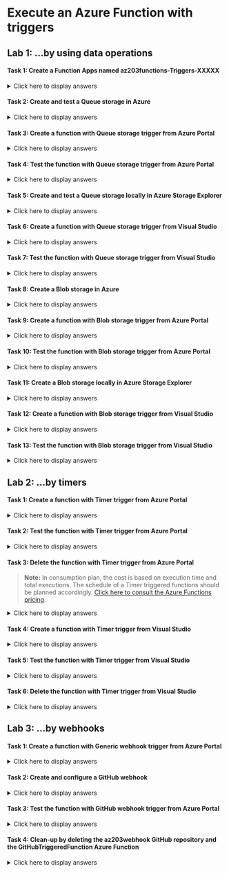 # Execute an Azure Function with triggers

## Lab 1: …by using data operations

#### Task 1: Create a Function Apps named az203functions-Triggers-XXXXX

<details>
<summary>Click here to display answers</summary>

1. In [**Azure Portal**](https://portal.azure.com), in the **Favorites** menu, click **App Services**

1. Click on the button **Add**

1. In the **Marketplace** blade, click **Function App**

1. Click **Create**

1. In the **Function App** blade, under **App name**, replace XXXXX by a unique name and type *az203functions-Triggers-XXXXX*

1. Under **Subscription**, select your active and valid subscription

1. Under **Resource Group**, select **Use existing**, then select the *az203-rg* resource group

1. Under **OS**, leave the default value to **Windows**

1. Under **Hosting Plan**, leave the default value to **Consumption Plan**

    > **Note:** Hosting plan that defines how resources are allocated to your function app. In the default **Consumption Plan**, resources are added dynamically as required by your functions. In this serverless hosting, you only pay for the time your functions run. When you run in an **App Service Plan**, you must manage the scaling of your function app.

1. Under **Location**, select the nearest location

1. Under **Runtime Stack**, select **.NET**

   > **Note:** Choose a runtime that supports your favorite function programming language. Choose .NET for C# and F# functions.

1. Under **Storage**, select **Use existing**, then select the *az203storageaccountXXXXX* you created in a previous module

1. Under **Application Insights**, select **Disabled**

1. Click **Create**

</details>

#### Task 2: Create and test a Queue storage in Azure

<details>
<summary>Click here to display answers</summary>

1. In [**Azure Portal**](https://portal.azure.com), in the **Favorites** menu, click **Storage accounts**

1. Click *az203storageaccountXXXXX* created in a previous lab

1. In the **Storage account** blade, click **Queues** in the menu

1. In the **Queues** blade, click on the button **Queue** in order to add a new queue

1. In the **Add queue** dialog, under **Queue name**, type *az203-queue-storage*

1. In the **Queues** blade, click *az203-queue-storage*

1. In the *az203-queue-storage* blade, click on the button **Add message**

1. In the **Add message to queue** dialog, under **Message text**, type *Alpha*

1. Click **OK**

1. Repeat the last two steps to add the messages *Beta* and *Omega*

1. In the *az203-queue-storage* blade, check that the messages has been added to the queue

1. Select the message *Beta*

1. Click on the button **Dequeue message**

1. In the **Dequeue first message** dialog, click **Yes**

    The message *Alpha* will be removed from the queue. 
    
    > **Note:** A queue is first in, first-out.

1. Click on the button **Clear queue**

1. In the **Dequeue all messages** dialog, click **Yes**

    All the messages should be removed from the queue.

</details>

#### Task 3: Create a function with Queue storage trigger from Azure Portal

<details>
<summary>Click here to display answers</summary>

1. Go to the *az203functions-Triggers-XXXXX* **Function App** 

1. Click **Functions**

1. Click **New function**

1. Select **Azure Queue Storage trigger**

1. In the **Extensions not Installed** dialog, click **Install**

1. In the **Extensions Installation Succeeded** dialog, click **Continue**

1. In the **New Function** dialog, under **Name**, type *QueueTriggeredFunction*

1. Under **Queue name**, type *az203-queue-storage*

1. Under **Storage account connection**, click **new**

1. In the **Storage Account** blade, select *az203storageaccountXXXXX*

1. Click **Create**

</details>

#### Task 4: Test the function with Queue storage trigger from Azure Portal

<details>
<summary>Click here to display answers</summary>

1. Open a new tab and navigate to [**Azure Portal**](https://portal.azure.com), in the **Favorites** menu, click **Storage accounts** and select *az203storageaccountXXXXX*

1. Click **Queues** and select *az203-queue-storage*

1. Go back in the tab with the *QueueTriggeredFunction* blade, click **Run**

    The **Request body** displays the message sent to the queue. The **Logs** displays the information with the message content.

1. Update the **Request body** with the message *testfromFunctionApp* and click **Run**

    The **Logs** should display "C# Queue trigger function processed: testfromFunctionApp"

1. Go to the other tab with the **Queue Storage** blade, and click **Add message**

1. In the **Add message to queue** dialog, under **Message text**, type *testFromQueue*, and click **OK**

1. Click **Refresh**

1. Go back to the tab with the *QueueTriggeredFunction* blade, check the **Logs**

    The **Logs** should display "C# Queue trigger function processed: testFromQueue"

</details>

#### Task 5: Create and test a Queue storage locally in Azure Storage Explorer

<details>
<summary>Click here to display answers</summary>

1. Start **Microsoft Azure Storage Explorer**

1. Expand **Local & Attached** > **Storage Accounts** > **Emulator - Default Ports (Key)**

1. Right-click **Queues** and select **Create Queue**

1. Type *az203-queue-storage*

1. In the *az203-queue-storage* tab, click on the button **Add Message**

1. In the **Microsoft Azure Storage Explorer - Add Message** dialog, under **Message text**, type *Alpha*

1. Click **OK**

1. Repeat the last two steps to add the messages *Beta* and *Omega*

1. In the *az203-queue-storage* tab, check that the messages has been added to the queue

1. Select the message *Beta*

1. Click on the button **Dequeue Message**

1. In the pop-up dialog, click **Yes**

    The message *Alpha* will be removed from the queue. 
    
    > **Note:** A queue is first in, first-out.

1. Click on the button **Clear Queue**

1. In the pop-up dialog, click **Yes**

    All the messages should be removed from the queue.

1. Click on **Emulator - Default Ports (Key)**

1. In the bottom left, copy and save the **Primary Connection String** value

</details>

#### Task 6: Create a function with Queue storage trigger from Visual Studio

<details>
<summary>Click here to display answers</summary>

1. Start **Visual Studio 2017** and open the *az203functions* solution

1. In the **Solution Explorer**, right-click the *az203functions* project and select **Add** > **New Azure Function...**

1. In the **Add New Item - az203functions** dialog, under **Name**, type *QueueTriggeredFunction*

1. Click **Add**

1. In the **New Azure Function - QueueTriggeredFunction** dialog, select **Queue trigger**

1. Under **Connection string setting**, type *az203storageaccountXXXXX_STORAGE*

1. Under **Queue name**, type *az203-queue-storage*

1. Click **OK**

    A new file called *QueueTriggeredFunction.cs* should be created. an error indicates that the **QueueTrigger** attribute could not be found.

1. In the **Solution Explorer**, right-click the *az203functions* project and select**Manage NuGet Packages...**

1. In the **NuGet** tab, click **Browse**

1. Search *Microsoft.Azure.WebJobs.Extensions.Storage*, and select **Microsoft.Azure.WebJobs.Extensions.Storage**

1. Click **Install**, and in the **License Acceptance** dialog, click **I Accept**

1. Close the **NuGet** tab
    
    In the *QueueTriggeredFunction.cs* file, the **QueueTrigger** attribute sould be resolved.

1. In the **Solution Explorer**, open the **local.settings.json**

1. In the **View** menu, open **Cloud Explorer**, expand **(Local)** > **Storage Accounts** > **(Development) (Key)**, then select Properties and copy the Primary Connection String value.

1. In the **local.settings.json** file, under **Values** section, add a setting called *az203storageaccountXXXXX_STORAGE* and paste the **Primary Connection String** copied during the previous task

</details>

#### Task 7: Test the function with Queue storage trigger from Visual Studio

<details>
<summary>Click here to display answers</summary>

1. Click the **Debug** menu, and select **Start Debugging**

    > **Warning!** If an exception is raised, make sure that the time displayed in the console matches the one on your local machine. If not, adjust the time in your computer (usually **(UTC) Coordinated Universal Time**)

1. Go back to **Microsoft Azure Storage Explorer**, select the queue *az203-queue-storage* and add a message with the text *testFromLocal*

    The message should be added to the queue

1. Click the **Refresh** button

    The queue should be empty

1. Go back to the Azure functions console

    *C# Queue trigger function processed: testFromLocal* should be displayed in the **Logs**

1. In **Visual Studio**, click the **Debug** menu, and select **Stop Debugging**

</details>

#### Task 8: Create a Blob storage in Azure

<details>
<summary>Click here to display answers</summary>

1. Create three text files named *Alpha*, *Beta*, and *Omega* on your computer

1. Open each file, and type the name of the file in the content

1. In [**Azure Portal**](https://portal.azure.com), in the **Favorites** menu, click **Storage accounts**

1. Click *az203storageaccountXXXXX* created in a previous lab

1. In the **Storage account** blade, click **Blobs** in the menu

1. In the **Blobs** blade, click on the button **Container** in order to add a new blob storage

1. In the **New container** dialog, under **Name**, type *az203-blob-storage*

1. Under **Public access level**, select **Blob (anonymous read access for blobs only)**

1. Click **OK**

1. In the **Blobs** blade, click *az203-blob-storage*

1. In the *az203-blob-storage* blade, click on the button **Upload**

1. In the **Upload blob** dialog, under **Files**, click **Select a file**

1. Browse and select the first text file *Alpha*

1. Expand **Advanced**

1. Under **Blob type**, select **Block blob**

    > **Note:** [Click here to consult the documentation to understand Block Blobs, Append Blobs, and Page Blobs](https://docs.microsoft.com/en-us/rest/api/storageservices/understanding-block-blobs--append-blobs--and-page-blobs)

1. Click **Upload**

1. Repeat the last six steps to upload the files *Beta* and *Omega*

1. In the *az203-blob-storage* blade, check that the files has been uploaded in the storage

1. Select the file *Beta.txt*

1. Copy the **URL** of the file

1. In the web browser, open a new tab, paste the **URL** and navigate to the blob

    The content of the text file should be displayed: *Beta*.

1. Close the tab

1. In **Azure Portal**, go back to the *az203-blob-storage* blade

1. In the *az203-blob-storage* blade, click on the button **Upload**

1. In the **Upload blob** dialog, under **Files**, click **Select a file**

1. In **File name**, type *https://www.avanade.com/~/media/logo/avanade-logo.svg* and click **Open**

1. Expand **Advanced**

1. Under **Blob type**, select **Block blob**

    > **Note:** [Click here to consult the documentation to understand Block Blobs, Append Blobs, and Page Blobs](https://docs.microsoft.com/en-us/rest/api/storageservices/understanding-block-blobs--append-blobs--and-page-blobs)

1. Click **Upload**

1. In the *az203-blob-storage* blade, check that the picture has been uploaded in the storage

1. Select the file *avanade-logo\[1].svg*

1. Copy the **URL** of the file

1. In the web browser, open a new tab, paste the **URL** and navigate to the blob

    The picture should be displayed.

1. Close the tab

1. Select all files

1. Click **Delete**

1. In the **Delete blob(s)** dialog, click **OK**

</details>

#### Task 9: Create a function with Blob storage trigger from Azure Portal

<details>
<summary>Click here to display answers</summary>

1. Go to the *az203functions-Triggers-XXXXX* **Function App** 

1. Click **Functions**

1. Click **New function**

1. Select **Azure Blob Storage trigger**

1. In the **New Function** dialog, under **Name**, type *BlobTriggeredFunction*

1. Under **Path**, type *az203-blob-storage/{name}*

1. Under **Storage account connection**, click **new**

1. In the **Storage Account** blade, select *az203storageaccountXXXXX*

1. Click **Create**

</details>

#### Task 10: Test the function with Blob storage trigger from Azure Portal

<details>
<summary>Click here to display answers</summary>

1. Open a new tab and navigate to [**Azure Portal**](https://portal.azure.com), in the **Favorites** menu, click **Storage accounts** and select *az203storageaccountXXXXX*

1. Click **Blobs** and select *az203-blob-storage*

1. Go back in the tab with the *BlobTriggeredFunction* blade, click **Logs**

1. Go to the tab with the **Blob Storage** blade, click on the button **Upload**

1. In the **Upload blob** dialog, under **Files**, click **Select a file**

1. In **File name**, type *https://www.avanade.com/~/media/logo/avanade-logo.svg* and click **Open**

1. Click **Upload**

1. Close the **Upload blob** dialog

1. Go back to the tab with the *BlobTriggeredFunction* blade, check the **Logs**

    The **Logs** should display "C# Blob trigger function Processed blob Name:avanade-logo[1].svg"

1. Go to the tab with the **Blob Storage** blade, click on the button **Refresh**

    The picture should remain in the storage.

</details>

#### Task 11: Create a Blob storage locally in Azure Storage Explorer

<details>
<summary>Click here to display answers</summary>

1. Start **Microsoft Azure Storage Explorer**

1. Expand **Local & Attached** > **Storage Accounts** > **Emulator - Default Ports (Key)**

1. Right-click **Blob Containers** and select **Create Blob Container**

1. Type *az203-blob-storage*

1. In the *az203-blob-storage* tab, click on the button **Upload**, then select **Upload Files...**

1. In the **Microsoft Azure Storage Explorer - Upload Files** dialog, under **Files**, click **No files selected**

1. Browse and select the three files *Alpha*, *Beta* and *Omega*

1. Click **Upload**

1. In the *az203-blob-storage* tab, check that the files has been uploaded in the storage

1. Select the file *Beta*

1. Click on the button **Open**

    The file will be opened.

1. Close the file

1. Select all files in the **Blob storage**

1. Click on the button **More** > **Delete**

1. In the pop-up dialog, click **Delete**

1. In the notification on the top, click **Yes** in order to refresh the storage view

    All the files should be deleted from the storage.

</details>

#### Task 12: Create a function with Blob storage trigger from Visual Studio

<details>
<summary>Click here to display answers</summary>

1. Go to **Visual Studio 2017** instance with the *az203functions* solution

1. In the **Solution Explorer**, right-click the *az203functions* project and select **Add** > **New Azure Function...**

1. In the **Add New Item - az203functions** dialog, under **Name**, type *BlobTriggeredFunction*

1. Click **Add**

1. In the **New Azure Function - BlobTriggeredFunction** dialog, select **Blob trigger**

1. Under **Connection string setting**, type *az203storageaccountXXXXX_STORAGE*

1. Under **Path**, type *az203-blob-storage*

1. Click **OK**

</details>

#### Task 13: Test the function with Blob storage trigger from Visual Studio

<details>
<summary>Click here to display answers</summary>

1. Click the **Debug** menu, and select **Start Debugging**

1. Go back to **Microsoft Azure Storage Explorer**, select the **Blob Container** *az203-blob-storage* and upload the picture located in *https://www.avanade.com/~/media/logo/avanade-logo.svg*

    The file should be added to the storage.

1. Go back to the Azure functions console

    *C# Blob trigger function Processed blob<br />Name:avanade-logo[1].svg* should be displayed in the **Logs**

1. In **Visual Studio**, click the **Debug** menu, and select **Stop Debugging**

</details>

## Lab 2: …by timers

#### Task 1: Create a function with Timer trigger from Azure Portal

<details>
<summary>Click here to display answers</summary>

1. In **Azure Portal**, go to the *az203functions-Triggers-XXXXX* **Function App** 

1. Click **Functions**

1. Click **New function**

1. Select **Timer trigger**

1. In the **New Function** dialog, under **Name**, type *LogEveryTenSeconds*

1. Under **Schedule**, type *\*/10 \* \* \* \* \**

1. Click **Create**

</details>

#### Task 2: Test the function with Timer trigger from Azure Portal

<details>
<summary>Click here to display answers</summary>

1. In the *LogEveryTenSeconds* function blade, click **Logs**

1. Check that the function is triggered every ten seconds

</details>

#### Task 3: Delete the function with Timer trigger from Azure Portal

> **Note:** In consumption plan, the cost is based on execution time and total executions. The schedule of a Timer triggered functions should be planned accordingly. [Click here to consult the Azure Functions pricing](https://azure.microsoft.com/en-us/pricing/details/functions/).

<details>
<summary>Click here to display answers</summary>

1. Under *LogEveryTenSeconds* menu, click **Manage**

1. Click **Delete function**

1. In the confirmation dialog, click **OK**

</details>

#### Task 4: Create a function with Timer trigger from Visual Studio

<details>
<summary>Click here to display answers</summary>

1. Go to **Visual Studio 2017** instance with the *az203functions* solution

1. In the **Solution Explorer**, right-click the *az203functions* project and select **Add** > **New Azure Function...**

1. In the **Add New Item - az203functions** dialog, under **Name**, type *LogEveryTenSeconds*

1. Click **Add**

1. In the **New Azure Function - LogEveryTenSeconds** dialog, select **Timer trigger**

1. Under **Schedule**, type *\*/10 \* \* \* \* \**

1. Click **OK**

</details>

#### Task 5: Test the function with Timer trigger from Visual Studio

<details>
<summary>Click here to display answers</summary>

1. Click the **Debug** menu, and select **Start Debugging**

1. In the **Azure Functions console**, check that a new log is displayed every ten seconds

1. In **Visual Studio**, click the **Debug** menu, and select **Stop Debugging**

</details>

#### Task 6: Delete the function with Timer trigger from Visual Studio

<details>
<summary>Click here to display answers</summary>

1. In **Visual Studio**, in the **Solution Explorer**, right-click the file *LogEveryTenSeconds.cs* and select **Delete**

1. In the confirmation dialog, click **OK**

</details>

## Lab 3: …by webhooks

#### Task 1: Create a function with Generic webhook trigger from Azure Portal

<details>
<summary>Click here to display answers</summary>

1. In **Azure Portal**, go to the *az203functions-Triggers-XXXXX* **Function App** 

1. Click **Functions**

1. Click **New function**

1. Select **HTTP trigger**

1. In the **New Function** dialog, under **Name**, type *GitHubTriggeredFunction*

1. Under **Authorization level**, select **Function**

1. Click **Create**

1. In the *GitHubTriggeredFunction* blade, 

1. Replace the content of the run function with the following code:

    log.LogInformation("C# HTTP trigger function processed a request.");<br />
    <br />
    string requestBody = await new StreamReader(req.Body).ReadToEndAsync();<br />
    dynamic data = JsonConvert.DeserializeObject(requestBody);<br />
    string issueName = $"The issue {data?.issue?.title} has been created in GitHub.";<br />
    <br />
    string result = issueName ?? "Hello GitHub!";<br />
    log.LogInformation(result);<br />
    return (ActionResult)new OkObjectResult(result);<br />

1. Click **Save**

1. Click **Get function URL**

1. In the **Get function URL** dialog, click **Copy** and save the **URL**

</details>

#### Task 2: Create and configure a GitHub webhook

<details>
<summary>Click here to display answers</summary>

1. In a web browser, open a new tab and go to [GitHub](https://github.com/)

1. Create an account or sign-in

1. Click **Repositories**

1. Click **New**

1. Under **Repository name**, type *az203webhook*

1. Select **Private**

1. Click **Create repository**

1. In the repository page, click **Settings**

1. In the **Settings** page, click the menu **Webhooks**

1. In the **Webhooks** page, click **Add webhook**

1. Under **Payload URL**, paste the **URL** copied earlier 

1. Under **Content type**, select **application/json**

1. Under **Which events would you like to trigger this webhook?**, select **Send me everything**

1. Click **Add webhook**

1. Check that the last delivery was successful

</details>

#### Task 3: Test the function with GitHub webhook trigger from Azure Portal

<details>
<summary>Click here to display answers</summary>

1. In **GitHub**, right-click the link **Issues** and open a new tab

1. In the **Issues** page, click **New issue**

1. In the **Title** field, type *Alpha*

1. Click **Submit new issue**

1. Click **New issue**

1. In the **Title** field, type *Beta*

1. Click **Submit new issue**

1. Click **New issue**

1. In the **Title** field, type *Omega*

1. Click **Submit new issue**

1. Close the **Issue** tab

1. Refresh the **Webhook page** and check the **Recent Deliveries**

1. In **Azure Portal**, in the function blade, click **Logs** and check that the function is trigerred

    The **Logs** should display:<br />
    \[Information] The issue Alpha has been created in GitHub. <br />
    \[Information] The issue Beta has been created in GitHub. <br />
    \[Information] The issue Omega has been created in GitHub. <br />

</details>

#### Task 4: Clean-up by deleting the az203webhook GitHub repository and the GitHubTriggeredFunction Azure Function

<details>
<summary>Click here to display answers</summary>

1. In **GitHub**, go to the *az203webhook* repository

1. Click **Settings**

1. Click **Delete this repository**

1. In the **Are you absolutely sure?** dialog, type the name of the repository and click **I understand the consequences, delete this repository**

    > **Warning!** Be careful and check that you have selcted the proper repository as this operation can not be reversed.

1. In **Azure Portal**, under *GitHubTriggeredFunction* menu, click **Manage**

1. Click **Delete function**

1. In the confirmation dialog, click **OK**

</details>
